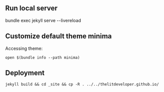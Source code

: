 
## Run local server
bundle exec jekyll serve --livereload

## Customize default theme minima
Accessing theme:
```
open $(bundle info --path minima)
```

## Deployment
```
jekyll build && cd _site && cp -R . ../../thelitdeveloper.github.io/
```